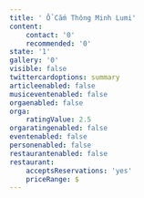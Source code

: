 ```yaml
---
title: ' Ổ Cắm Thông Minh Lumi'
content:
    contact: '0'
    recommended: '0'
state: '1'
gallery: '0'
visible: false
twittercardoptions: summary
articleenabled: false
musiceventenabled: false
orgaenabled: false
orga:
    ratingValue: 2.5
orgaratingenabled: false
eventenabled: false
personenabled: false
restaurantenabled: false
restaurant:
    acceptsReservations: 'yes'
    priceRange: $
---
```


